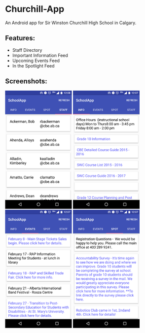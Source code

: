 # Churchill-App
An Android app for Sir Winston Churchill High School in Calgary.

## Features:
* Staff Directory
* Important Information Feed
* Upcoming Events Feed
* In the Spotlight Feed

## Screenshots:

<img src="https://raw.githubusercontent.com/PeterFajner/Churchill-App/master/Screenshots/staff%20page.png" width="216">
<img src="https://raw.githubusercontent.com/PeterFajner/Churchill-App/master/Screenshots/info%20page.png" width="216">
<img src="https://raw.githubusercontent.com/PeterFajner/Churchill-App/master/Screenshots/events.png" width="216">
<img src="https://raw.githubusercontent.com/PeterFajner/Churchill-App/master/Screenshots/spotlight.png" width="216">